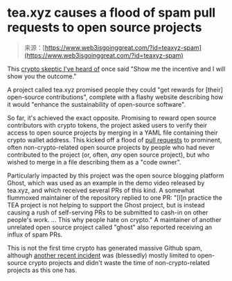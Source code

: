 <!--yml
category: 未分类
date: 2024-05-29 13:27:45
-->

# tea.xyz causes a flood of spam pull requests to open source projects

> 来源：[https://www.web3isgoinggreat.com/?id=teaxyz-spam](https://www.web3isgoinggreat.com/?id=teaxyz-spam)

This [crypto skeptic I've heard of](https://en.wikipedia.org/wiki/Charlie_Munger) once said "Show me the incentive and I will show you the outcome."

A project called tea.xyz promised people they could "get rewards for [their] open-source contributions", complete with a flashy website describing how it would "enhance the sustainability of open-source software".

So far, it's achieved the exact opposite. Promising to reward open source contributors with crypto tokens, the project asked users to verify their access to open source projects by merging in a YAML file containing their crypto wallet address. This kicked off a flood of [pull requests](https://en.wikipedia.org/wiki/Distributed_version_control#Pull_requests) to prominent, often non-crypto-related open source projects by people who had never contributed to the project (or, often, *any* open source project), but who wished to merge in a file describing them as a "code owner".

Particularly impacted by this project was the open source blogging platform Ghost, which was used as an example in the demo video released by tea.xyz, and which received several PRs of this kind. A somewhat flummoxed maintainer of the repository replied to one PR: "[I]n practice the TEA project is not helping to support the Ghost project, but is instead causing a rush of self-serving PRs to be submitted to cash-in on other people's work. ... This why people hate on crypto." A maintainer of another unrelated open source project called "ghost" also reported receiving an influx of spam PRs.

This is not the first time crypto has generated massive Github spam, although [another recent incident](https://www.web3isgoinggreat.com/?id=airdrop-hunters-spam-github-projects) was (blessedly) mostly limited to open-source crypto projects and didn't waste the time of non-crypto-related projects as this one has.